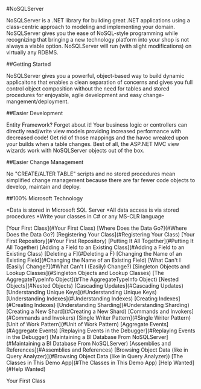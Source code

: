 
#NoSQLServer

NoSQLServer is a .NET library for building great .NET applications using a class-centric approach to modeling and implementing your domain. NoSQLServer gives you the ease of NoSQL-style programming while recognizing that bringing a new technology platform into your shop is not always a viable option. NoSQLServer will run (with slight modifications) on virtually any RDBMS. 

##Getting Started

NoSQLServer gives you a powerful, object-based way to build dynamic applicaitons that enables a clean separation of concerns and gives you full control object composition without the need for tables and stored procedures for enjoyable, agile development and easy change-mangement/deployment.

##Easier Development

Entity Framework? Forget about it! Your business logic or controllers can directly read/write view models providing increased performance with decreased code! Get rid of those mappings and the havoc wreaked upon your builds when a table changes. Best of all, the ASP.NET MVC view wizards work with NoSQLServer objects out of the box.


##Easier Change Management

No "CREATE/ALTER TABLE" scripts and no stored procedures mean simplified change management because there are far fewer code objects to develop, maintain and deploy.

##100% Microsoft Technology

*Data is stored in Microsoft SQL Server 
*All data access is via stored procedures
*Write your classes in C# or any MS-CLR language
                 

[Your First Class](#Your First Class)
[Where Does the Data Go?](#Where Does the Data Go?)
[Registering Your Class](#Registering Your Class)
[Your First Repository](#Your First Repository)
[Putting It All Together](#Putting It All Together)
[Adding a Field to an Existing Class](#Adding a Field to an Existing Class)
[Deleting a F](#Deleting a F)
[Changing the Name of an Existing Field](#Changing the Name of an Existing Field)
[What Can't I (Easily) Change?](#What Can't I (Easily) Change?)
[Singleton Objects and Lookup Classes](#Singleton Objects and Lookup Classes)
[The AggregateTypeInfo Object](#The AggregateTypeInfo Object)
[Nested Objects](#Nested Objects)
[Cascading Updates](#Cascading Updates)
[Understanding Unique Keys](#Understanding Unique Keys)
[Understanding Indexes](#Understanding Indexes)
[Creating Indexes](#Creating Indexes)
[Understanding Sharding](#Understanding Sharding)
[Creating a New Shard](#Creating a New Shard)
[Commands and Invokers](#Commands and Invokers)
[Single Writer Pattern](#Single Writer Pattern)
[Unit of Work Pattern](#Unit of Work Pattern)
[Aggregate Events](#Aggregate Events)
[Replaying Events in the Debugger](#Replaying Events in the Debugger)
[Maintaining a BI Database From NoSQLServer](#Maintaining a BI Database From NoSQLServer)
[Assemblies and References](#Assemblies and References)
[Browsing Object Data (like in Query Analyzer)](#Browsing Object Data (like in Query Analyzer))
[The Classes in This Demo App](#The Classes in This Demo App)
[Help Wanted](#Help Wanted)



 
<a name="yourfirstclass">Your First Class</a>






